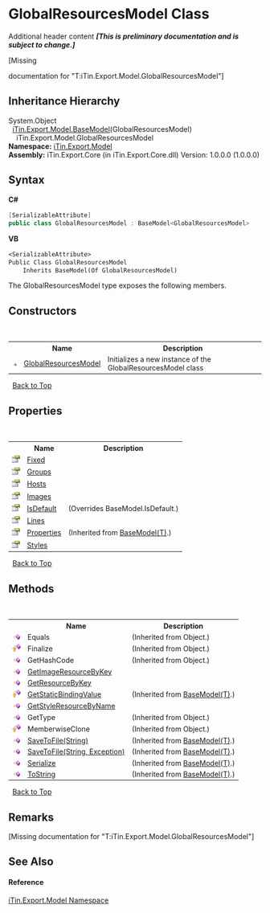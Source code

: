 # GlobalResourcesModel Class
Additional header content _**\[This is preliminary documentation and is subject to change.\]**_

\[Missing <summary> documentation for "T:iTin.Export.Model.GlobalResourcesModel"\]


## Inheritance Hierarchy
System.Object<br />&nbsp;&nbsp;<a href="6632f561-4175-f1f2-939c-ac8b10159529">iTin.Export.Model.BaseModel</a>(GlobalResourcesModel)<br />&nbsp;&nbsp;&nbsp;&nbsp;iTin.Export.Model.GlobalResourcesModel<br />
**Namespace:**&nbsp;<a href="ef57ffcc-e95e-b212-5a46-9aa6f5a3511f">iTin.Export.Model</a><br />**Assembly:**&nbsp;iTin.Export.Core (in iTin.Export.Core.dll) Version: 1.0.0.0 (1.0.0.0)

## Syntax

**C#**<br />
``` C#
[SerializableAttribute]
public class GlobalResourcesModel : BaseModel<GlobalResourcesModel>
```

**VB**<br />
``` VB
<SerializableAttribute>
Public Class GlobalResourcesModel
	Inherits BaseModel(Of GlobalResourcesModel)
```

The GlobalResourcesModel type exposes the following members.


## Constructors
&nbsp;<table><tr><th></th><th>Name</th><th>Description</th></tr><tr><td>![Public method](media/pubmethod.gif "Public method")</td><td><a href="4c93689b-91da-baf7-4fa8-ada3c8752846">GlobalResourcesModel</a></td><td>
Initializes a new instance of the GlobalResourcesModel class</td></tr></table>&nbsp;
<a href="#globalresourcesmodel-class">Back to Top</a>

## Properties
&nbsp;<table><tr><th></th><th>Name</th><th>Description</th></tr><tr><td>![Public property](media/pubproperty.gif "Public property")</td><td><a href="bdc7e9b4-f5b7-c905-ab1f-055748a1e5e6">Fixed</a></td><td /></tr><tr><td>![Public property](media/pubproperty.gif "Public property")</td><td><a href="cdda65ad-0e4d-fd1e-0724-5912b42a9d5a">Groups</a></td><td /></tr><tr><td>![Public property](media/pubproperty.gif "Public property")</td><td><a href="37edd881-aea1-7d54-35ee-a777a72d907a">Hosts</a></td><td /></tr><tr><td>![Public property](media/pubproperty.gif "Public property")</td><td><a href="9b18e468-2c51-22c0-c2a3-b84efa2df00a">Images</a></td><td /></tr><tr><td>![Public property](media/pubproperty.gif "Public property")</td><td><a href="e6563505-839b-af9e-af5a-cad73eb93bf3">IsDefault</a></td><td> (Overrides BaseModel.IsDefault.)</td></tr><tr><td>![Public property](media/pubproperty.gif "Public property")</td><td><a href="e2cf3f34-28dc-b245-f7db-69ba5ab46d1d">Lines</a></td><td /></tr><tr><td>![Public property](media/pubproperty.gif "Public property")</td><td><a href="7e88785e-5670-4515-defa-d3f60ae16111">Properties</a></td><td> (Inherited from <a href="6632f561-4175-f1f2-939c-ac8b10159529">BaseModel(T)</a>.)</td></tr><tr><td>![Public property](media/pubproperty.gif "Public property")</td><td><a href="4b79fc59-aab6-13cf-bc88-7e946aad7332">Styles</a></td><td /></tr></table>&nbsp;
<a href="#globalresourcesmodel-class">Back to Top</a>

## Methods
&nbsp;<table><tr><th></th><th>Name</th><th>Description</th></tr><tr><td>![Public method](media/pubmethod.gif "Public method")</td><td>Equals</td><td> (Inherited from Object.)</td></tr><tr><td>![Protected method](media/protmethod.gif "Protected method")</td><td>Finalize</td><td> (Inherited from Object.)</td></tr><tr><td>![Public method](media/pubmethod.gif "Public method")</td><td>GetHashCode</td><td> (Inherited from Object.)</td></tr><tr><td>![Public method](media/pubmethod.gif "Public method")</td><td><a href="2f59968c-24f3-27dc-de20-1952dcabf059">GetImageResourceByKey</a></td><td /></tr><tr><td>![Public method](media/pubmethod.gif "Public method")</td><td><a href="443eef24-0680-7cc7-1a9f-3ff69121af05">GetResourceByKey</a></td><td /></tr><tr><td>![Protected method](media/protmethod.gif "Protected method")</td><td><a href="4253f171-71af-35d6-e1b1-47af647eb205">GetStaticBindingValue</a></td><td> (Inherited from <a href="6632f561-4175-f1f2-939c-ac8b10159529">BaseModel(T)</a>.)</td></tr><tr><td>![Public method](media/pubmethod.gif "Public method")</td><td><a href="3e3daaae-1043-0ad3-ab69-048875377cdc">GetStyleResourceByName</a></td><td /></tr><tr><td>![Public method](media/pubmethod.gif "Public method")</td><td>GetType</td><td> (Inherited from Object.)</td></tr><tr><td>![Protected method](media/protmethod.gif "Protected method")</td><td>MemberwiseClone</td><td> (Inherited from Object.)</td></tr><tr><td>![Public method](media/pubmethod.gif "Public method")</td><td><a href="60537b6c-f261-e08e-2eee-1007e9760316">SaveToFile(String)</a></td><td> (Inherited from <a href="6632f561-4175-f1f2-939c-ac8b10159529">BaseModel(T)</a>.)</td></tr><tr><td>![Public method](media/pubmethod.gif "Public method")</td><td><a href="81bbc161-83e1-ff91-7904-4b6a5260f76c">SaveToFile(String, Exception)</a></td><td> (Inherited from <a href="6632f561-4175-f1f2-939c-ac8b10159529">BaseModel(T)</a>.)</td></tr><tr><td>![Public method](media/pubmethod.gif "Public method")</td><td><a href="d84fa1d2-692a-9e10-e839-60da45d50f19">Serialize</a></td><td> (Inherited from <a href="6632f561-4175-f1f2-939c-ac8b10159529">BaseModel(T)</a>.)</td></tr><tr><td>![Public method](media/pubmethod.gif "Public method")</td><td><a href="79c32584-b2b0-b6ca-0ade-5f0708e1a9b7">ToString</a></td><td> (Inherited from <a href="6632f561-4175-f1f2-939c-ac8b10159529">BaseModel(T)</a>.)</td></tr></table>&nbsp;
<a href="#globalresourcesmodel-class">Back to Top</a>

## Remarks
\[Missing <remarks> documentation for "T:iTin.Export.Model.GlobalResourcesModel"\]

## See Also


#### Reference
<a href="ef57ffcc-e95e-b212-5a46-9aa6f5a3511f">iTin.Export.Model Namespace</a><br />